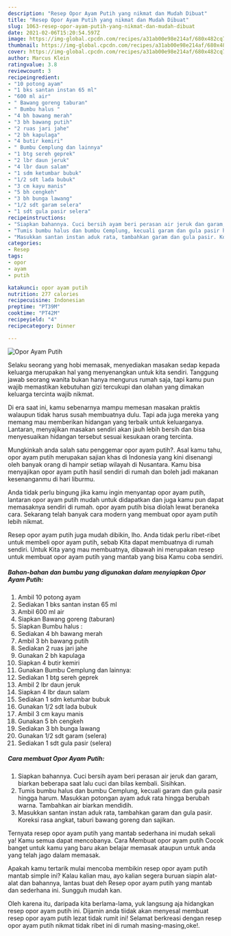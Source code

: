 ```yaml
---
description: "Resep Opor Ayam Putih yang nikmat dan Mudah Dibuat"
title: "Resep Opor Ayam Putih yang nikmat dan Mudah Dibuat"
slug: 1063-resep-opor-ayam-putih-yang-nikmat-dan-mudah-dibuat
date: 2021-02-06T15:20:54.597Z
image: https://img-global.cpcdn.com/recipes/a31ab00e98e214af/680x482cq70/opor-ayam-putih-foto-resep-utama.jpg
thumbnail: https://img-global.cpcdn.com/recipes/a31ab00e98e214af/680x482cq70/opor-ayam-putih-foto-resep-utama.jpg
cover: https://img-global.cpcdn.com/recipes/a31ab00e98e214af/680x482cq70/opor-ayam-putih-foto-resep-utama.jpg
author: Marcus Klein
ratingvalue: 3.8
reviewcount: 3
recipeingredient:
- "10 potong ayam"
- "1 bks santan instan 65 ml"
- "600 ml air"
- " Bawang goreng taburan"
- " Bumbu halus "
- "4 bh bawang merah"
- "3 bh bawang putih"
- "2 ruas jari jahe"
- "2 bh kapulaga"
- "4 butir kemiri"
- " Bumbu Cemplung dan lainnya"
- "1 btg sereh geprek"
- "2 lbr daun jeruk"
- "4 lbr daun salam"
- "1 sdm ketumbar bubuk"
- "1/2 sdt lada bubuk"
- "3 cm kayu manis"
- "5 bh cengkeh"
- "3 bh bunga lawang"
- "1/2 sdt garam selera"
- "1 sdt gula pasir selera"
recipeinstructions:
- "Siapkan bahannya. Cuci bersih ayam beri perasan air jeruk dan garam, biarkan beberapa saat lalu cuci dan bilas kembali. Sisihkan."
- "Tumis bumbu halus dan bumbu Cemplung, kecuali garam dan gula pasir hingga harum. Masukkan potongan ayam aduk rata hingga berubah warna. Tambahkan air biarkan mendidih."
- "Masukkan santan instan aduk rata, tambahkan garam dan gula pasir. Koreksi rasa angkat, taburi bawang goreng dan sajikan."
categories:
- Resep
tags:
- opor
- ayam
- putih

katakunci: opor ayam putih 
nutrition: 277 calories
recipecuisine: Indonesian
preptime: "PT39M"
cooktime: "PT42M"
recipeyield: "4"
recipecategory: Dinner

---
```



![Opor Ayam Putih](https://img-global.cpcdn.com/recipes/a31ab00e98e214af/680x482cq70/opor-ayam-putih-foto-resep-utama.jpg)

Selaku seorang yang hobi memasak, menyediakan masakan sedap kepada keluarga merupakan hal yang menyenangkan untuk kita sendiri. Tanggung jawab seorang  wanita bukan hanya mengurus rumah saja, tapi kamu pun wajib memastikan kebutuhan gizi tercukupi dan olahan yang dimakan keluarga tercinta wajib nikmat.

Di era  saat ini, kamu sebenarnya mampu memesan masakan praktis walaupun tidak harus susah membuatnya dulu. Tapi ada juga mereka yang memang mau memberikan hidangan yang terbaik untuk keluarganya. Lantaran, menyajikan masakan sendiri akan jauh lebih bersih dan bisa menyesuaikan hidangan tersebut sesuai kesukaan orang tercinta. 



Mungkinkah anda salah satu penggemar opor ayam putih?. Asal kamu tahu, opor ayam putih merupakan sajian khas di Indonesia yang kini disenangi oleh banyak orang di hampir setiap wilayah di Nusantara. Kamu bisa menyajikan opor ayam putih hasil sendiri di rumah dan boleh jadi makanan kesenanganmu di hari liburmu.

Anda tidak perlu bingung jika kamu ingin menyantap opor ayam putih, lantaran opor ayam putih mudah untuk didapatkan dan juga kamu pun dapat memasaknya sendiri di rumah. opor ayam putih bisa diolah lewat beraneka cara. Sekarang telah banyak cara modern yang membuat opor ayam putih lebih nikmat.

Resep opor ayam putih juga mudah dibikin, lho. Anda tidak perlu ribet-ribet untuk membeli opor ayam putih, sebab Kita dapat membuatnya di rumah sendiri. Untuk Kita yang mau membuatnya, dibawah ini merupakan resep untuk membuat opor ayam putih yang mantab yang bisa Kamu coba sendiri.

<!--inarticleads1-->

##### Bahan-bahan dan bumbu yang digunakan dalam menyiapkan Opor Ayam Putih:

1. Ambil 10 potong ayam
1. Sediakan 1 bks santan instan 65 ml
1. Ambil 600 ml air
1. Siapkan  Bawang goreng (taburan)
1. Siapkan  Bumbu halus :
1. Sediakan 4 bh bawang merah
1. Ambil 3 bh bawang putih
1. Sediakan 2 ruas jari jahe
1. Gunakan 2 bh kapulaga
1. Siapkan 4 butir kemiri
1. Gunakan  Bumbu Cemplung dan lainnya:
1. Sediakan 1 btg sereh geprek
1. Ambil 2 lbr daun jeruk
1. Siapkan 4 lbr daun salam
1. Sediakan 1 sdm ketumbar bubuk
1. Gunakan 1/2 sdt lada bubuk
1. Ambil 3 cm kayu manis
1. Gunakan 5 bh cengkeh
1. Sediakan 3 bh bunga lawang
1. Gunakan 1/2 sdt garam (selera)
1. Sediakan 1 sdt gula pasir (selera)




<!--inarticleads2-->

##### Cara membuat Opor Ayam Putih:

1. Siapkan bahannya. Cuci bersih ayam beri perasan air jeruk dan garam, biarkan beberapa saat lalu cuci dan bilas kembali. Sisihkan.
1. Tumis bumbu halus dan bumbu Cemplung, kecuali garam dan gula pasir hingga harum. Masukkan potongan ayam aduk rata hingga berubah warna. Tambahkan air biarkan mendidih.
1. Masukkan santan instan aduk rata, tambahkan garam dan gula pasir. Koreksi rasa angkat, taburi bawang goreng dan sajikan.




Ternyata resep opor ayam putih yang mantab sederhana ini mudah sekali ya! Kamu semua dapat mencobanya. Cara Membuat opor ayam putih Cocok banget untuk kamu yang baru akan belajar memasak ataupun untuk anda yang telah jago dalam memasak.

Apakah kamu tertarik mulai mencoba membikin resep opor ayam putih mantab simple ini? Kalau kalian mau, ayo kalian segera buruan siapin alat-alat dan bahannya, lantas buat deh Resep opor ayam putih yang mantab dan sederhana ini. Sungguh mudah kan. 

Oleh karena itu, daripada kita berlama-lama, yuk langsung aja hidangkan resep opor ayam putih ini. Dijamin anda tiidak akan menyesal membuat resep opor ayam putih lezat tidak rumit ini! Selamat berkreasi dengan resep opor ayam putih nikmat tidak ribet ini di rumah masing-masing,oke!.

